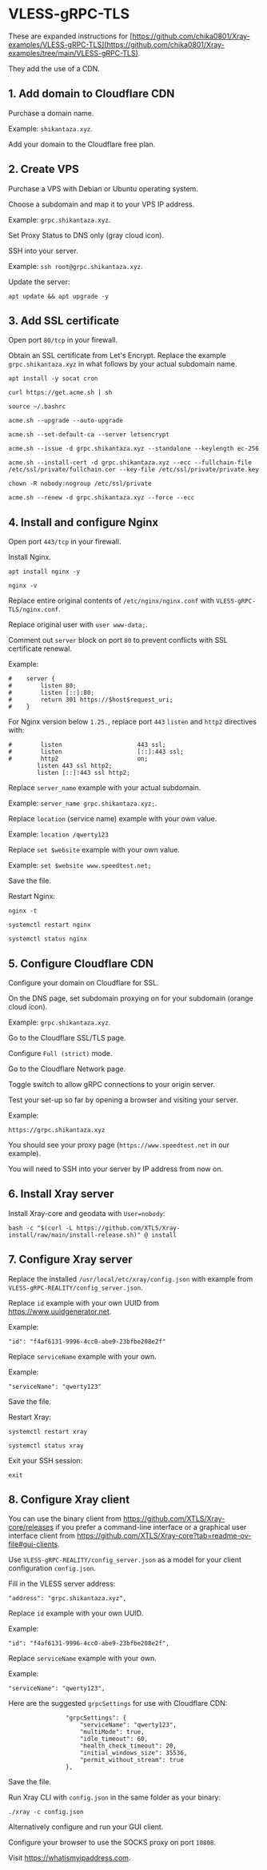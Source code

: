 # VLESS-gRPC-TLS

These are expanded instructions for [https://github.com/chika0801/Xray-examples/VLESS-gRPC-TLS](https://github.com/chika0801/Xray-examples/tree/main/VLESS-gRPC-TLS).

They add the use of a CDN.

## 1. Add domain to Cloudflare CDN

Purchase a domain name. 

Example: `shikantaza.xyz`.

Add your domain to the Cloudflare free plan.

## 2. Create VPS

Purchase a VPS with Debian or Ubuntu operating system.

Choose a subdomain and map it to your VPS IP address.

Example: `grpc.shikantaza.xyz`.

Set Proxy Status to DNS only (gray cloud icon).

SSH into your server.

Example: `ssh root@grpc.shikantaza.xyz`.

Update the server:

```
apt update && apt upgrade -y
```

## 3. Add SSL certificate

Open port `80/tcp` in your firewall.

Obtain an SSL certificate from Let's Encrypt. Replace the example `grpc.shikantaza.xyz` in what follows by your actual subdomain name.

```
apt install -y socat cron

curl https://get.acme.sh | sh

source ~/.bashrc

acme.sh --upgrade --auto-upgrade

acme.sh --set-default-ca --server letsencrypt

acme.sh --issue -d grpc.shikantaza.xyz --standalone --keylength ec-256

acme.sh --install-cert -d grpc.shikantaza.xyz --ecc --fullchain-file /etc/ssl/private/fullchain.cer --key-file /etc/ssl/private/private.key

chown -R nobody:nogroup /etc/ssl/private

acme.sh --renew -d grpc.shikantaza.xyz --force --ecc
```

## 4. Install and configure Nginx

Open port `443/tcp` in your firewall.

Install Nginx.

```
apt install nginx -y

nginx -v
```

Replace entire original contents of `/etc/nginx/nginx.conf` with `VLESS-gRPC-TLS/nginx.conf`.

Replace original user with `user www-data;`.

Comment out `server` block on port `80` to prevent conflicts with SSL certificate renewal.

Example:

```
#    server {
#        listen 80;
#        listen [::]:80;
#        return 301 https://$host$request_uri;
#    }
```

For Nginx version below `1.25.`, replace port `443` `listen` and `http2` directives with:

```
#        listen                     443 ssl;
#        listen                     [::]:443 ssl;
#        http2                      on; 
        listen 443 ssl http2;
        listen [::]:443 ssl http2;
```

Replace `server_name` example with your actual subdomain.

Example: `server_name grpc.shikantaza.xyz;`.

Replace `location` (service name) example with your own value.

Example: `location /qwerty123`

Replace `set $website` example with your own value.

Example: `set $website www.speedtest.net;`

Save the file.

Restart Nginx:

```
nginx -t

systemctl restart nginx

systemctl status nginx
```

## 5. Configure Cloudflare CDN

Configure your domain on Cloudflare for SSL.

On the DNS page, set subdomain proxying on for your subdomain (orange cloud icon).

Example: `grpc.shikantaza.xyz`.

Go to the Cloudflare SSL/TLS page.

Configure `Full (strict)` mode.

Go to the Cloudflare Network page.

Toggle switch to allow gRPC connections to your origin server.

Test your set-up so far by opening a browser and visiting your server.

Example:

```
https://grpc.shikantaza.xyz
```

You should see your proxy page (`https://www.speedtest.net` in our example).

You will need to SSH into your server by IP address from now on.

## 6. Install Xray server

Install Xray-core and geodata with `User=nobody`:

```
bash -c "$(curl -L https://github.com/XTLS/Xray-install/raw/main/install-release.sh)" @ install
```

## 7. Configure Xray server

Replace the installed `/usr/local/etc/xray/config.json` with example from `VLESS-gRPC-REALITY/config_server.json`.

Replace `id` example with your own UUID from https://www.uuidgenerator.net.

Example:

```
"id": "f4af6131-9996-4cc0-abe9-23bfbe208e2f"
```

Replace `serviceName` example with your own.

Example:

```
"serviceName": "qwerty123"
```

Save the file.

Restart Xray:

```
systemctl restart xray

systemctl status xray
```

Exit your SSH session:

```
exit
```

## 8. Configure Xray client

You can use the binary client from https://github.com/XTLS/Xray-core/releases if you prefer a command-line interface or a graphical user interface client from https://github.com/XTLS/Xray-core?tab=readme-ov-file#gui-clients.

Use `VLESS-gRPC-REALITY/config_server.json` as a model for your client configuration `config.json`.

Fill in the VLESS server address:

```
"address": "grpc.shikantaza.xyz",
```

Replace `id` example with your own UUID.

Example:

```
"id": "f4af6131-9996-4cc0-abe9-23bfbe208e2f",
```

Replace `serviceName` example with your own.

Example:

```
"serviceName": "qwerty123",
```

Here are the suggested `grpcSettings` for use with Cloudflare CDN:

```
                "grpcSettings": {
                    "serviceName": "qwerty123",
                    "multiMode": true,
                    "idle_timeout": 60,
                    "health_check_timeout": 20,
                    "initial_windows_size": 35536,
                    "permit_without_stream": true                  
                },
```

Save the file.

Run Xray CLI with `config.json` in the same folder as your binary:

```
./xray -c config.json
```

Alternatively configure and run your GUI client.

Configure your browser to use the SOCKS proxy on port `10808`.

Visit https://whatismyipaddress.com.
